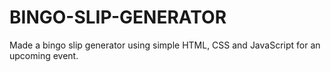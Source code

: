# BINGO-SLIP-GENERATOR
Made a bingo slip generator using simple HTML, CSS and JavaScript for an upcoming event.
